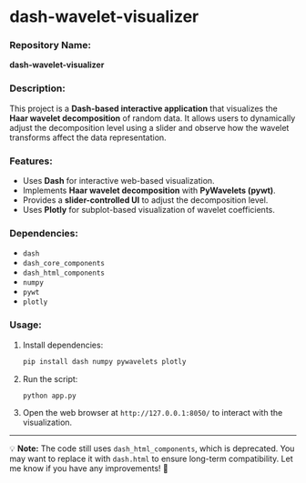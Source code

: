 # dash-wavelet-visualizer
### Repository Name:  
**dash-wavelet-visualizer**  

### Description:  
This project is a **Dash-based interactive application** that visualizes the **Haar wavelet decomposition** of random data. It allows users to dynamically adjust the decomposition level using a slider and observe how the wavelet transforms affect the data representation.  

### Features:  
- Uses **Dash** for interactive web-based visualization.  
- Implements **Haar wavelet decomposition** with **PyWavelets (pywt)**.  
- Provides a **slider-controlled UI** to adjust the decomposition level.  
- Uses **Plotly** for subplot-based visualization of wavelet coefficients.  

### Dependencies:  
- `dash`  
- `dash_core_components`  
- `dash_html_components`  
- `numpy`  
- `pywt`  
- `plotly`  

### Usage:  
1. Install dependencies:  
   ```bash
   pip install dash numpy pywavelets plotly
   ```
2. Run the script:  
   ```bash
   python app.py
   ```
3. Open the web browser at `http://127.0.0.1:8050/` to interact with the visualization.  

---

💡 **Note:** The code still uses `dash_html_components`, which is deprecated. You may want to replace it with `dash.html` to ensure long-term compatibility. Let me know if you have any improvements! 🚀
